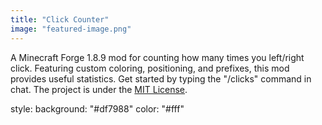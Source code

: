 ```yaml
---
title: "Click Counter"
image: "featured-image.png"
---
```


A Minecraft Forge 1.8.9 mod for counting how many times you left/right click. Featuring custom coloring, positioning, and prefixes, this mod provides useful statistics. Get started by typing  the "/clicks" command in chat. The project is under the [MIT License](https://raw.githubusercontent.com/joshuafhiggins/clickcounter/master/LICENSE).

style: 
    background: "#df7988"
    color: "#fff"